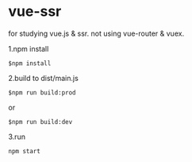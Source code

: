 # vue-ssr
for studying vue.js &amp; ssr. not using vue-router &amp; vuex.

1.npm install
```
$npm install
```

2.build to dist/main.js
```
$npm run build:prod
```
or
```
$npm run build:dev
```

3.run
```
npm start
```
